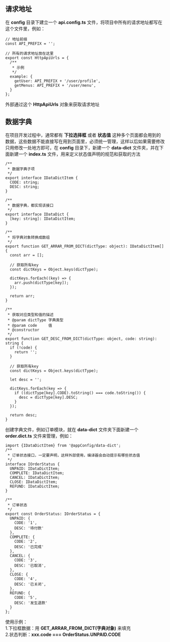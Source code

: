 ## 请求地址
在 **config** 目录下建立一个 **api.config.ts** 文件，将项目中所有的请求地址都写在这个文件里，例如：

```angular
// 地址前缀
const API_PREFIX = '';

// 所有的请求地址放在这里
export const HttpApiUrls = {
  /**
   * 示例
   */
  example: {
    getUser: API_PREFIX + '/user/profile',
    getMenus: API_PREFIX + '/user/menu',
  }
};
```

外部通过这个 **HttpApiUrls** 对象来获取请求地址


## 数据字典
在项目开发过程中，通常都有 **下拉选择框** 或者 **状态值** 这种多个页面都会用到的数据，这些数据不能直接写在用到页面里，必须统一管理，这样以后如果需要修改只用修改一处地方即可，在 **config** 目录下，新建一个 **data-dict** 文件夹，并在下面新建一个 **index.ts** 文件，用来定义状态值声明的规范和获取的方法

```angular
/**
 * 数据字典子项
 */
export interface IDataDictItem {
  CODE: string;
  DESC: string;
}

/**
 * 数据字典，都实现该接口
 */
export interface IDataDict {
  [key: string]: IDataDictItem;
}

/**
 * 将字典对象转换成数组
 */
export function GET_ARRAR_FROM_DICT(dictType: object): IDataDictItem[] {
  const arr = [];

  // 获取所有key
  const dictKeys = Object.keys(dictType);

  dictKeys.forEach((key) => {
    arr.push(dictType[key]);
  });

  return arr;
}

/**
 * 获取对应类型和值的描述
 * @param dictType 字典类型
 * @param code     值
 * @constructor
 */
export function GET_DESC_FROM_DICT(dictType: object, code: string): string {
  if (!code) {
    return '';
  }

  // 获取所有key
  const dictKeys = Object.keys(dictType);

  let desc = '';

  dictKeys.forEach(key => {
    if ((dictType[key].CODE).toString() === code.toString()) {
      desc = dictType[key].DESC;
    }
  });

  return desc;
}
```

创建字典文件，例如订单模块，就在 **data-dict** 文件夹下面新建一个 **order.dict.ts** 文件来管理，例如：
```angular
import {IDataDictItem} from '@appConfig/data-dict';
/**
 * 订单状态接口，一定要声明，这样外部使用，编译器会自动提示有哪些状态值
 */
interface IOrderStatus {
  UNPAID: IDataDictItem;
  COMPLETE: IDataDictItem;
  CANCEL: IDataDictItem;
  CLOSE: IDataDictItem;
  REFUND: IDataDictItem;
}

/**
 * 订单状态
 */
export const OrderStatus: IOrderStatus = {
  UNPAID: {
    CODE: '1',
    DESC: '待付款'
  },
  COMPLETE: {
    CODE: '2',
    DESC: '已完成'
  },
  CANCEL: {
    CODE: '3',
    DESC: '已取消',
  },
  CLOSE: {
    CODE: '4',
    DESC: '已关闭',
  },
  REFUND: {
    CODE: '5',
    DESC: '发生退款'
  }
};
```
使用示例：
<br/>
1.下拉框数据：用 **GET_ARRAR_FROM_DICT(字典对象)** 来填充
<br/>
2.状态判断：**xxx.code === OrderStatus.UNPAID.CODE**
